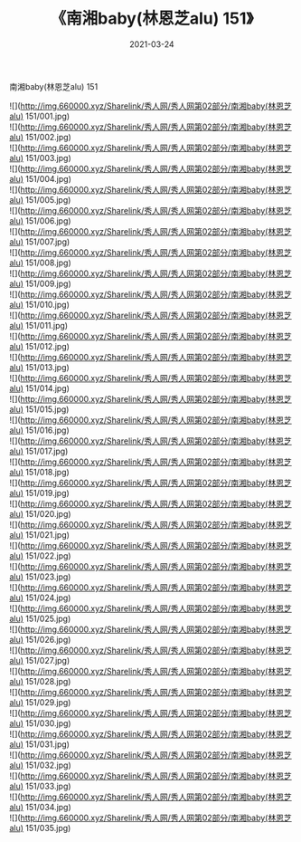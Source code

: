 ﻿---
layout: post
title:  《南湘baby(林恩芝alu) 151》
date:   2021-03-24
img: http://img.660000.xyz/Sharelink/秀人网/秀人网第02部分/南湘baby(林恩芝alu) 151/000.jpg
categories: [美女, 清纯, 唯美]
---

南湘baby(林恩芝alu) 151

  ![](http://img.660000.xyz/Sharelink/秀人网/秀人网第02部分/南湘baby(林恩芝alu) 151/001.jpg) <br> ![](http://img.660000.xyz/Sharelink/秀人网/秀人网第02部分/南湘baby(林恩芝alu) 151/002.jpg) <br> ![](http://img.660000.xyz/Sharelink/秀人网/秀人网第02部分/南湘baby(林恩芝alu) 151/003.jpg) <br> ![](http://img.660000.xyz/Sharelink/秀人网/秀人网第02部分/南湘baby(林恩芝alu) 151/004.jpg) <br> ![](http://img.660000.xyz/Sharelink/秀人网/秀人网第02部分/南湘baby(林恩芝alu) 151/005.jpg) <br> ![](http://img.660000.xyz/Sharelink/秀人网/秀人网第02部分/南湘baby(林恩芝alu) 151/006.jpg) <br> ![](http://img.660000.xyz/Sharelink/秀人网/秀人网第02部分/南湘baby(林恩芝alu) 151/007.jpg) <br> ![](http://img.660000.xyz/Sharelink/秀人网/秀人网第02部分/南湘baby(林恩芝alu) 151/008.jpg) <br> ![](http://img.660000.xyz/Sharelink/秀人网/秀人网第02部分/南湘baby(林恩芝alu) 151/009.jpg) <br> ![](http://img.660000.xyz/Sharelink/秀人网/秀人网第02部分/南湘baby(林恩芝alu) 151/010.jpg) <br> ![](http://img.660000.xyz/Sharelink/秀人网/秀人网第02部分/南湘baby(林恩芝alu) 151/011.jpg) <br> ![](http://img.660000.xyz/Sharelink/秀人网/秀人网第02部分/南湘baby(林恩芝alu) 151/012.jpg) <br> ![](http://img.660000.xyz/Sharelink/秀人网/秀人网第02部分/南湘baby(林恩芝alu) 151/013.jpg) <br> ![](http://img.660000.xyz/Sharelink/秀人网/秀人网第02部分/南湘baby(林恩芝alu) 151/014.jpg) <br> ![](http://img.660000.xyz/Sharelink/秀人网/秀人网第02部分/南湘baby(林恩芝alu) 151/015.jpg) <br> ![](http://img.660000.xyz/Sharelink/秀人网/秀人网第02部分/南湘baby(林恩芝alu) 151/016.jpg) <br> ![](http://img.660000.xyz/Sharelink/秀人网/秀人网第02部分/南湘baby(林恩芝alu) 151/017.jpg) <br> ![](http://img.660000.xyz/Sharelink/秀人网/秀人网第02部分/南湘baby(林恩芝alu) 151/018.jpg) <br> ![](http://img.660000.xyz/Sharelink/秀人网/秀人网第02部分/南湘baby(林恩芝alu) 151/019.jpg) <br> ![](http://img.660000.xyz/Sharelink/秀人网/秀人网第02部分/南湘baby(林恩芝alu) 151/020.jpg) <br> ![](http://img.660000.xyz/Sharelink/秀人网/秀人网第02部分/南湘baby(林恩芝alu) 151/021.jpg) <br> ![](http://img.660000.xyz/Sharelink/秀人网/秀人网第02部分/南湘baby(林恩芝alu) 151/022.jpg) <br> ![](http://img.660000.xyz/Sharelink/秀人网/秀人网第02部分/南湘baby(林恩芝alu) 151/023.jpg) <br> ![](http://img.660000.xyz/Sharelink/秀人网/秀人网第02部分/南湘baby(林恩芝alu) 151/024.jpg) <br> ![](http://img.660000.xyz/Sharelink/秀人网/秀人网第02部分/南湘baby(林恩芝alu) 151/025.jpg) <br> ![](http://img.660000.xyz/Sharelink/秀人网/秀人网第02部分/南湘baby(林恩芝alu) 151/026.jpg) <br> ![](http://img.660000.xyz/Sharelink/秀人网/秀人网第02部分/南湘baby(林恩芝alu) 151/027.jpg) <br> ![](http://img.660000.xyz/Sharelink/秀人网/秀人网第02部分/南湘baby(林恩芝alu) 151/028.jpg) <br> ![](http://img.660000.xyz/Sharelink/秀人网/秀人网第02部分/南湘baby(林恩芝alu) 151/029.jpg) <br> ![](http://img.660000.xyz/Sharelink/秀人网/秀人网第02部分/南湘baby(林恩芝alu) 151/030.jpg) <br> ![](http://img.660000.xyz/Sharelink/秀人网/秀人网第02部分/南湘baby(林恩芝alu) 151/031.jpg) <br> ![](http://img.660000.xyz/Sharelink/秀人网/秀人网第02部分/南湘baby(林恩芝alu) 151/032.jpg) <br> ![](http://img.660000.xyz/Sharelink/秀人网/秀人网第02部分/南湘baby(林恩芝alu) 151/033.jpg) <br> ![](http://img.660000.xyz/Sharelink/秀人网/秀人网第02部分/南湘baby(林恩芝alu) 151/034.jpg) <br> ![](http://img.660000.xyz/Sharelink/秀人网/秀人网第02部分/南湘baby(林恩芝alu) 151/035.jpg) <br>